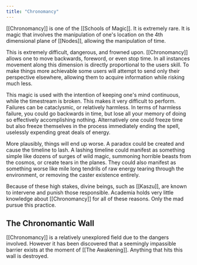 ```yaml
---
title: "Chronomancy"
---
```

[[Chronomancy]] is one of the [[Schools of Magic]]. It is extremely rare. It is magic that involves the manipulation of one's location on the 4th dimensional plane of [[Nodes]], allowing the manipulation of time.

This is extremely difficult, dangerous, and frowned upon. [[Chronomancy]] allows one to move backwards, foreword, or even stop time. In all instances movement along this dimension is directly proportional to the users skill. To make things more achievable some users will attempt to send only their perspective elsewhere, allowing them to acquire information while risking much less.

This magic is used with the intention of keeping one's mind continuous, while the timestream is broken. This makes it very difficult to perform. Failures can be cataclysmic, or relatively harmless. In terms of harmless failure, you could go backwards in time, but lose all your memory of doing so effectively accomplishing nothing. Alternatively one could freeze time but also freeze themselves in the process immediately ending the spell, uselessly expending great deals of energy.

More plausibly, things will end up worse. A paradox could be created and cause the timeline to lash. A lashing timeline could manifest as something simple like dozens of surges of wild magic, summoning horrible beasts from the cosmos, or create tears in the planes. They could also manifest as something worse like mile long tendrils of raw energy tearing through the environment, or removing the caster existence entirely.

Because of these high stakes, divine beings, such as [[Kaszu]], are known to intervene and punish those responsible. Academia holds very little knowledge about [[Chronomancy]] for all of these reasons. Only the mad pursue this practice.

## The Chronomantic Wall
[[Chronomancy]] is a relatively unexplored field due to the dangers involved. However it has been discovered that a seemingly impassible barrier exists at the moment of [[The Awakening]]. Anything that hits this wall is destroyed.
